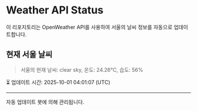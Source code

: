 
# Weather API Status

이 리포지토리는 OpenWeather API를 사용하여 서울의 날씨 정보를 자동으로 업데이트합니다.

## 현재 서울 날씨
> 서울의 현재 날씨: clear sky, 온도: 24.26°C, 습도: 56%

⏳ 업데이트 시간: 2025-10-01 04:01:07 (UTC)

---
자동 업데이트 봇에 의해 관리됩니다.
